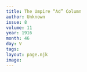 ```yaml
---
title: The Umpire “Ad” Column
author: Unknown
issue: 8
volume: 11
year: 1916
month: 46
day: V
tags:
layout: page.njk
image:
---
```



